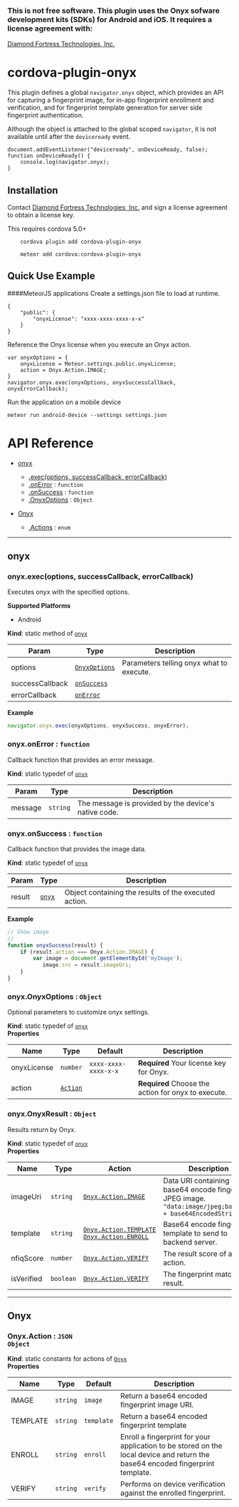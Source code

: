 ### This is not free software.  This plugin uses the Onyx sofware development kits (SDKs) for Android and iOS.  It requires a license agreement with: 
[Diamond Fortress Technologies, Inc.](http://www.diamondfortress.com)

# cordova-plugin-onyx

This plugin defines a global `navigator.onyx` object, which provides an API for capturing a fingerprint image, for in-app fingerprint enrollment and verification, and for fingerprint template generation for server side fingerprint authentication.

Although the object is attached to the global scoped `navigator`, it is not available until after the `deviceready` event.

    document.addEventListener("deviceready", onDeviceReady, false);
    function onDeviceReady() {
        console.log(navigator.onyx);
    }


## Installation
Contact [Diamond Fortress Technologies, Inc.](http://www.diamondfortress.com) and sign a license agreement to obtain a license key.

This requires cordova 5.0+
```
    cordova plugin add cordova-plugin-onyx
```
```
    meteor add cordova:cordova-plugin-onyx
```

## Quick Use Example
####MeteorJS applications
Create a settings.json file to load at runtime.
```
{
    "public": {
        "onyxLicense": "xxxx-xxxx-xxxx-x-x"
    }
}
```

Reference the Onyx license when you execute an Onyx action.
```
var onyxOptions = {
    onyxLicense = Meteor.settings.public.onyxLicense;
    action = Onyx.Action.IMAGE;
}
navigator.onyx.exec(onyxOptions, onyxSuccessCallback, onyxErrorCallback);
```

Run the application on a mobile device
```
meteor run android-device --settings settings.json
```


# API Reference


* [onyx](#module_onyx)
    * [.exec(options, successCallback, errorCallback)](#module_onyx.exec)
    * [.onError](#module_onyx.onError) : <code>function</code>
    * [.onSuccess](#module_onyx.onSuccess) : <code>function</code>
    * [.OnyxOptions](#module_onyx.OnyxOptions) : <code>Object</code>


* [Onyx](#module_Onyx)
    * [.Actions](#module_Onyx.Actions) : <code>enum</code>

---

<a name="module_onyx"></a>
## onyx
<a name="module_onyx.exec"></a>
### onyx.exec(options, successCallback, errorCallback)
Executes onyx with the specified options.

__Supported Platforms__

- Android

**Kind**: static method of <code>[onyx](#module_onyx)</code>  

| Param | Type | Description |
| --- | --- | --- |
| options | <code>[OnyxOptions](#module_onyx.OnyxOptions)</code> | Parameters telling onyx what to execute. |
| successCallback | <code>[onSuccess](#module_onyx.onSuccess)</code> |  |
| errorCallback | <code>[onError](#module_onyx.onError)</code> |  |

**Example**  
```js
navigator.onyx.exec(onyxOptions, onyxSuccess, onyxError);
```

<a name="module_onyx.onError"></a>
### onyx.onError : <code>function</code>
Callback function that provides an error message.

**Kind**: static typedef of <code>[onyx](#module_onyx)</code>  

| Param | Type | Description |
| --- | --- | --- |
| message | <code>string</code> | The message is provided by the device's native code. |

<a name="module_onyx.onSuccess"></a>
### onyx.onSuccess : <code>function</code>
Callback function that provides the image data.

**Kind**: static typedef of <code>[onyx](#module_onyx)</code>  

| Param | Type | Description |
| --- | --- | --- |
| result | <code>[onyx](#module_onyx.OnyxResult)</code> | Object containing the results of the executed action. |

**Example**  
```js
// Show image
//
function onyxSuccess(result) {
    if (result.action === Onyx.Action.IMAGE) {
        var image = document.getElementById('myImage');
           image.src = result.imageUri;    
    }
}
```
<a name="module_onyx.OnyxOptions"></a>
### onyx.OnyxOptions : <code>Object</code>
Optional parameters to customize onyx settings.

**Kind**: static typedef of <code>[onyx](#module_onyx)</code>  
**Properties**

| Name | Type | Default | Description |
| --- | --- | --- | --- |
| onyxLicense | <code>number</code> | <code>xxxx-xxxx-xxxx-x-x</code> | **Required** Your license key for Onyx. |
| action | <code>[Action](#module_Onyx.Action)</code> |  | **Required** Choose the action for onyx to execute. |

### onyx.OnyxResult : <code>Object</code>
Results return by Onyx.

**Kind**: static typedef of <code>[onyx](#module_onyx)</code>  
**Properties**

| Name | Type | Action | Description |
| --- | --- | --- | --- |
| imageUri | <code>string</code> | <code>[Onyx.Action.IMAGE](#module_Onyx.Action)</code> | Data URI containing base64 encode fingerprint JPEG image.  `"data:image/jpeg;base64," + base64EncodedString`  |
| template | <code>string</code> | <code>[Onyx.Action.TEMPLATE](#module_Onyx.Action)</code> <code>[Onyx.Action.ENROLL](#module_Onyx.Action)</code> | Base64 encode fingerprint template to send to backend server. |
| nfiqScore | <code>number</code> | <code>[Onyx.Action.VERIFY](#module_Onyx.Action)</code> | The result score of a verify action. |
| isVerified | <code>boolean</code> | <code>[Onyx.Action.VERIFY](#module_Onyx.Action)</code> | The fingerprint match result. |


---

<a name="module_Onyx"></a>
## Onyx
<a name="module_Onyx.Action"></a>
### Onyx.Action : <code>JSON Object</code>
**Kind**: static constants for actions of <code>[Onyx](#module_Onyx)</code>  
**Properties**

| Name | Type | Default | Description |
| --- | --- | --- | --- |
| IMAGE | <code>string</code> | <code>image</code> | Return a base64 encoded fingerprint image URI. |
| TEMPLATE | <code>string</code> | <code>template</code> | Return a base64 encoded fingerprint template |
| ENROLL | <code>string</code> | <code>enroll</code> | Enroll a fingerprint for your application to be stored on the local device and return the base64 encoded fingerprint template. |
| VERIFY | <code>string</code> | <code>verify</code> | Performs on device verification against the enrolled fingerprint. |
